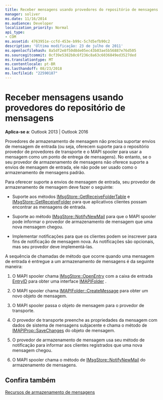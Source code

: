 ```yaml
---
title: Receber mensagens usando provedores do repositório de mensagens
manager: soliver
ms.date: 11/16/2014
ms.audience: Developer
localization_priority: Normal
api_type:
- COM
ms.assetid: 4763951e-ccfd-453e-b99c-5c7d5efb90c2
description: 'Última modificação: 23 de julho de 2011'
ms.openlocfilehash: 8a5df2e8f50d8de05ec43b03ae5b56887e76d505
ms.sourcegitcommit: 0cf39e5382b8c6f236c8a63c6036849ed3527ded
ms.translationtype: MT
ms.contentlocale: pt-BR
ms.lasthandoff: 08/23/2018
ms.locfileid: "22590187"
---
```

# <a name="receiving-messages-by-using-message-store-providers"></a>Receber mensagens usando provedores do repositório de mensagens

  
  
**Aplica-se a**: Outlook 2013 | Outlook 2016 
  
Provedores de armazenamento de mensagem não precisa suportar envios de mensagem de entrada (ou seja, oferecem suporte para o repositório provedor de provedores de transporte e o MAPI spooler para usar a mensagem como um ponto de entrega de mensagens). No entanto, se o seu provedor de armazenamento de mensagens não oferece suporte a envios de mensagem de entrada, ele não pode ser usado como o armazenamento de mensagens padrão.
  
Para oferecer suporte a envios de mensagem de entrada, seu provedor de armazenamento de mensagem deve fazer o seguinte:
  
- Suporte aos métodos [IMsgStore::GetReceiveFolderTable](imsgstore-getreceivefoldertable.md) e [IMsgStore::GetReceiveFolder](imsgstore-getreceivefolder.md) para que aplicativos clientes possam encontrar as mensagens de entrada. 
    
- Suporte ao método [IMsgStore::NotifyNewMail](imsgstore-notifynewmail.md) para que o MAPI spooler pode informar o provedor de armazenamento de mensagem que uma nova mensagem chegou. 
    
- Implementar notificações para que os clientes podem se inscrever para fins de notificação de mensagem nova. As notificações são opcionais, mas seu provedor deve implementá-las.
    
A sequência de chamadas de método que ocorre quando uma mensagem de entrada é entregue a um armazenamento de mensagens é da seguinte maneira:
  
1. O MAPI spooler chama [IMsgStore::OpenEntry](imsgstore-openentry.md) com a caixa de entrada [EntryID](entryid.md) para obter uma interface [IMAPIFolder](imapifolderimapicontainer.md) . 
    
2. O MAPI spooler chama [IMAPIFolder::CreateMessage](imapifolder-createmessage.md) para obter um novo objeto de mensagem. 
    
3. O MAPI spooler passa o objeto de mensagem para o provedor de transporte.
    
4. O provedor de transporte preenche as propriedades da mensagem com dados de sistema de mensagens subjacente e chama o método de [IMAPIProp::SaveChanges](imapiprop-savechanges.md) do objeto de mensagem. 
    
5. O provedor de armazenamento de mensagem usa seu método de notificação para informar aos clientes registrados que uma nova mensagem chegou.
    
6. O MAPI spooler chama o método de [IMsgStore::NotifyNewMail](imsgstore-notifynewmail.md) do armazenamento de mensagens. 
    
## <a name="see-also"></a>Confira também



[Recursos de armazenamento de mensagens](message-store-features.md)

